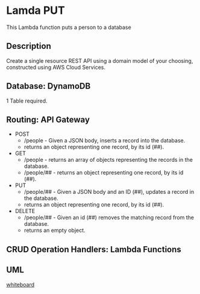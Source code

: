 # Lamda PUT

This Lambda function puts a person to a database

## Description
Create a single resource REST API using a domain model of your choosing, constructed using AWS Cloud Services.

## Database: DynamoDB
1 Table required.

## Routing: API Gateway
- POST
  - /people - Given a JSON body, inserts a record into the database.
  - returns an object representing one record, by its id (##).
- GET
  - /people - returns an array of objects representing the records in the database.
  - /people/## - returns an object representing one record, by its id (##).
- PUT
  - /people/## - Given a JSON body and an ID (##), updates a record in the database.
  - returns an object representing one record, by its id (##).
- DELETE
  - /people/## - Given an id (##) removes the matching record from the database.
  - returns an empty object.

## CRUD Operation Handlers: Lambda Functions

## UML
[whiteboard](https://projects.invisionapp.com/freehand/document/ymzXIrXeC)
